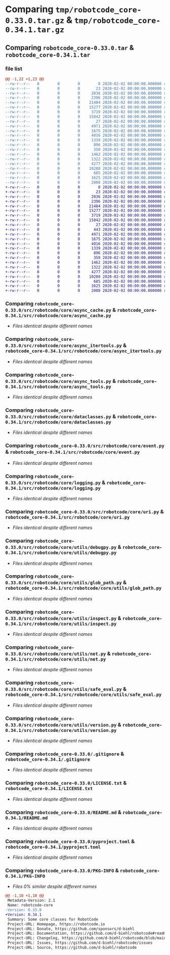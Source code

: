 # Comparing `tmp/robotcode_core-0.33.0.tar.gz` & `tmp/robotcode_core-0.34.1.tar.gz`

## Comparing `robotcode_core-0.33.0.tar` & `robotcode_core-0.34.1.tar`

### file list

```diff
@@ -1,22 +1,23 @@
--rw-r--r--   0        0        0        0 2020-02-02 00:00:00.000000 robotcode_core-0.33.0/src/robotcode/core/__init__.py
--rw-r--r--   0        0        0       23 2020-02-02 00:00:00.000000 robotcode_core-0.33.0/src/robotcode/core/__version__.py
--rw-r--r--   0        0        0     2036 2020-02-02 00:00:00.000000 robotcode_core-0.33.0/src/robotcode/core/async_cache.py
--rw-r--r--   0        0        0     2396 2020-02-02 00:00:00.000000 robotcode_core-0.33.0/src/robotcode/core/async_itertools.py
--rw-r--r--   0        0        0    21484 2020-02-02 00:00:00.000000 robotcode_core-0.33.0/src/robotcode/core/async_tools.py
--rw-r--r--   0        0        0    15277 2020-02-02 00:00:00.000000 robotcode_core-0.33.0/src/robotcode/core/dataclasses.py
--rw-r--r--   0        0        0     3719 2020-02-02 00:00:00.000000 robotcode_core-0.33.0/src/robotcode/core/event.py
--rw-r--r--   0        0        0    15842 2020-02-02 00:00:00.000000 robotcode_core-0.33.0/src/robotcode/core/logging.py
--rw-r--r--   0        0        0       27 2020-02-02 00:00:00.000000 robotcode_core-0.33.0/src/robotcode/core/py.typed
--rw-r--r--   0        0        0     4971 2020-02-02 00:00:00.000000 robotcode_core-0.33.0/src/robotcode/core/uri.py
--rw-r--r--   0        0        0     1675 2020-02-02 00:00:00.000000 robotcode_core-0.33.0/src/robotcode/core/utils/debugpy.py
--rw-r--r--   0        0        0     4016 2020-02-02 00:00:00.000000 robotcode_core-0.33.0/src/robotcode/core/utils/glob_path.py
--rw-r--r--   0        0        0     1339 2020-02-02 00:00:00.000000 robotcode_core-0.33.0/src/robotcode/core/utils/inspect.py
--rw-r--r--   0        0        0      896 2020-02-02 00:00:00.000000 robotcode_core-0.33.0/src/robotcode/core/utils/net.py
--rw-r--r--   0        0        0      350 2020-02-02 00:00:00.000000 robotcode_core-0.33.0/src/robotcode/core/utils/path.py
--rw-r--r--   0        0        0     1462 2020-02-02 00:00:00.000000 robotcode_core-0.33.0/src/robotcode/core/utils/safe_eval.py
--rw-r--r--   0        0        0     1322 2020-02-02 00:00:00.000000 robotcode_core-0.33.0/src/robotcode/core/utils/version.py
--rw-r--r--   0        0        0     4277 2020-02-02 00:00:00.000000 robotcode_core-0.33.0/.gitignore
--rw-r--r--   0        0        0    10280 2020-02-02 00:00:00.000000 robotcode_core-0.33.0/LICENSE.txt
--rw-r--r--   0        0        0      685 2020-02-02 00:00:00.000000 robotcode_core-0.33.0/README.md
--rw-r--r--   0        0        0     1625 2020-02-02 00:00:00.000000 robotcode_core-0.33.0/pyproject.toml
--rw-r--r--   0        0        0     2008 2020-02-02 00:00:00.000000 robotcode_core-0.33.0/PKG-INFO
+-rw-r--r--   0        0        0        0 2020-02-02 00:00:00.000000 robotcode_core-0.34.1/src/robotcode/core/__init__.py
+-rw-r--r--   0        0        0       23 2020-02-02 00:00:00.000000 robotcode_core-0.34.1/src/robotcode/core/__version__.py
+-rw-r--r--   0        0        0     2036 2020-02-02 00:00:00.000000 robotcode_core-0.34.1/src/robotcode/core/async_cache.py
+-rw-r--r--   0        0        0     2396 2020-02-02 00:00:00.000000 robotcode_core-0.34.1/src/robotcode/core/async_itertools.py
+-rw-r--r--   0        0        0    21484 2020-02-02 00:00:00.000000 robotcode_core-0.34.1/src/robotcode/core/async_tools.py
+-rw-r--r--   0        0        0    15277 2020-02-02 00:00:00.000000 robotcode_core-0.34.1/src/robotcode/core/dataclasses.py
+-rw-r--r--   0        0        0     3719 2020-02-02 00:00:00.000000 robotcode_core-0.34.1/src/robotcode/core/event.py
+-rw-r--r--   0        0        0    15842 2020-02-02 00:00:00.000000 robotcode_core-0.34.1/src/robotcode/core/logging.py
+-rw-r--r--   0        0        0       27 2020-02-02 00:00:00.000000 robotcode_core-0.34.1/src/robotcode/core/py.typed
+-rw-r--r--   0        0        0      443 2020-02-02 00:00:00.000000 robotcode_core-0.34.1/src/robotcode/core/types.py
+-rw-r--r--   0        0        0     4971 2020-02-02 00:00:00.000000 robotcode_core-0.34.1/src/robotcode/core/uri.py
+-rw-r--r--   0        0        0     1675 2020-02-02 00:00:00.000000 robotcode_core-0.34.1/src/robotcode/core/utils/debugpy.py
+-rw-r--r--   0        0        0     4016 2020-02-02 00:00:00.000000 robotcode_core-0.34.1/src/robotcode/core/utils/glob_path.py
+-rw-r--r--   0        0        0     1339 2020-02-02 00:00:00.000000 robotcode_core-0.34.1/src/robotcode/core/utils/inspect.py
+-rw-r--r--   0        0        0      896 2020-02-02 00:00:00.000000 robotcode_core-0.34.1/src/robotcode/core/utils/net.py
+-rw-r--r--   0        0        0      350 2020-02-02 00:00:00.000000 robotcode_core-0.34.1/src/robotcode/core/utils/path.py
+-rw-r--r--   0        0        0     1462 2020-02-02 00:00:00.000000 robotcode_core-0.34.1/src/robotcode/core/utils/safe_eval.py
+-rw-r--r--   0        0        0     1322 2020-02-02 00:00:00.000000 robotcode_core-0.34.1/src/robotcode/core/utils/version.py
+-rw-r--r--   0        0        0     4277 2020-02-02 00:00:00.000000 robotcode_core-0.34.1/.gitignore
+-rw-r--r--   0        0        0    10280 2020-02-02 00:00:00.000000 robotcode_core-0.34.1/LICENSE.txt
+-rw-r--r--   0        0        0      685 2020-02-02 00:00:00.000000 robotcode_core-0.34.1/README.md
+-rw-r--r--   0        0        0     1625 2020-02-02 00:00:00.000000 robotcode_core-0.34.1/pyproject.toml
+-rw-r--r--   0        0        0     2008 2020-02-02 00:00:00.000000 robotcode_core-0.34.1/PKG-INFO
```

### Comparing `robotcode_core-0.33.0/src/robotcode/core/async_cache.py` & `robotcode_core-0.34.1/src/robotcode/core/async_cache.py`

 * *Files identical despite different names*

### Comparing `robotcode_core-0.33.0/src/robotcode/core/async_itertools.py` & `robotcode_core-0.34.1/src/robotcode/core/async_itertools.py`

 * *Files identical despite different names*

### Comparing `robotcode_core-0.33.0/src/robotcode/core/async_tools.py` & `robotcode_core-0.34.1/src/robotcode/core/async_tools.py`

 * *Files identical despite different names*

### Comparing `robotcode_core-0.33.0/src/robotcode/core/dataclasses.py` & `robotcode_core-0.34.1/src/robotcode/core/dataclasses.py`

 * *Files identical despite different names*

### Comparing `robotcode_core-0.33.0/src/robotcode/core/event.py` & `robotcode_core-0.34.1/src/robotcode/core/event.py`

 * *Files identical despite different names*

### Comparing `robotcode_core-0.33.0/src/robotcode/core/logging.py` & `robotcode_core-0.34.1/src/robotcode/core/logging.py`

 * *Files identical despite different names*

### Comparing `robotcode_core-0.33.0/src/robotcode/core/uri.py` & `robotcode_core-0.34.1/src/robotcode/core/uri.py`

 * *Files identical despite different names*

### Comparing `robotcode_core-0.33.0/src/robotcode/core/utils/debugpy.py` & `robotcode_core-0.34.1/src/robotcode/core/utils/debugpy.py`

 * *Files identical despite different names*

### Comparing `robotcode_core-0.33.0/src/robotcode/core/utils/glob_path.py` & `robotcode_core-0.34.1/src/robotcode/core/utils/glob_path.py`

 * *Files identical despite different names*

### Comparing `robotcode_core-0.33.0/src/robotcode/core/utils/inspect.py` & `robotcode_core-0.34.1/src/robotcode/core/utils/inspect.py`

 * *Files identical despite different names*

### Comparing `robotcode_core-0.33.0/src/robotcode/core/utils/net.py` & `robotcode_core-0.34.1/src/robotcode/core/utils/net.py`

 * *Files identical despite different names*

### Comparing `robotcode_core-0.33.0/src/robotcode/core/utils/safe_eval.py` & `robotcode_core-0.34.1/src/robotcode/core/utils/safe_eval.py`

 * *Files identical despite different names*

### Comparing `robotcode_core-0.33.0/src/robotcode/core/utils/version.py` & `robotcode_core-0.34.1/src/robotcode/core/utils/version.py`

 * *Files identical despite different names*

### Comparing `robotcode_core-0.33.0/.gitignore` & `robotcode_core-0.34.1/.gitignore`

 * *Files identical despite different names*

### Comparing `robotcode_core-0.33.0/LICENSE.txt` & `robotcode_core-0.34.1/LICENSE.txt`

 * *Files identical despite different names*

### Comparing `robotcode_core-0.33.0/README.md` & `robotcode_core-0.34.1/README.md`

 * *Files identical despite different names*

### Comparing `robotcode_core-0.33.0/pyproject.toml` & `robotcode_core-0.34.1/pyproject.toml`

 * *Files identical despite different names*

### Comparing `robotcode_core-0.33.0/PKG-INFO` & `robotcode_core-0.34.1/PKG-INFO`

 * *Files 0% similar despite different names*

```diff
@@ -1,10 +1,10 @@
 Metadata-Version: 2.1
 Name: robotcode-core
-Version: 0.33.0
+Version: 0.34.1
 Summary: Some core classes for RobotCode
 Project-URL: Homepage, https://robotcode.io
 Project-URL: Donate, https://github.com/sponsors/d-biehl
 Project-URL: Documentation, https://github.com/d-biehl/robotcode#readme
 Project-URL: Changelog, https://github.com/d-biehl/robotcode/blob/main/CHANGELOG.md
 Project-URL: Issues, https://github.com/d-biehl/robotcode/issues
 Project-URL: Source, https://github.com/d-biehl/robotcode
```

